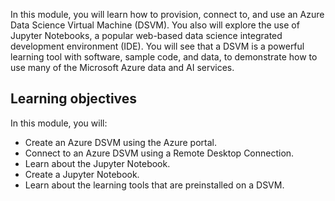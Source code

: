 In this module, you will learn how to provision, connect to, and use an Azure Data Science Virtual Machine (DSVM). You also will explore the use of Jupyter Notebooks, a popular web-based data science integrated development environment (IDE). You will see that a DSVM is a powerful learning tool with software, sample code, and data, to demonstrate how to use many of the Microsoft Azure data and AI services.

## Learning objectives

In this module, you will:

- Create an Azure DSVM using the Azure portal.
- Connect to an Azure DSVM using a Remote Desktop Connection.
- Learn about the Jupyter Notebook.
- Create a Jupyter Notebook.
- Learn about the learning tools that are preinstalled on a DSVM.
